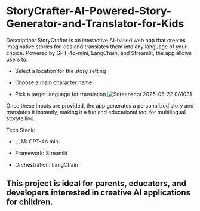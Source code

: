 # StoryCrafter-AI-Powered-Story-Generator-and-Translator-for-Kids
Description:
StoryCrafter is an interactive AI-based web app that creates imaginative stories for kids and translates them into any language of your choice. Powered by GPT-4o-mini, LangChain, and Streamlit, the app allows users to:

* Select a location for the story setting

* Choose a main character name

* Pick a target language for translation
  ![Screenshot 2025-05-22 081031](https://github.com/user-attachments/assets/01adf95a-2236-4892-a645-0af0c8c214ae)


Once these inputs are provided, the app generates a personalized story and translates it instantly, making it a fun and educational tool for multilingual storytelling.

Tech Stack:
* LLM: GPT-4o mini

* Framework: Streamlit

* Orchestration: LangChain

## This project is ideal for parents, educators, and developers interested in creative AI applications for children.
